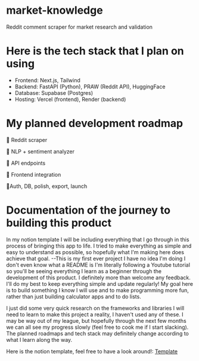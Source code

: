 # market-knowledge
Reddit comment scraper for market research and validation

# Here is the tech stack that I plan on using

- Frontend: Next.js, Tailwind
- Backend: FastAPI (Python), PRAW (Reddit API), HuggingFace
- Database: Supabase (Postgres)
- Hosting: Vercel (frontend), Render (backend)

# My planned development roadmap

🔄 Reddit scraper 

🔄 NLP + sentiment analyzer

🔄 API endpoints

🔄 Frontend integration

🔄Auth, DB, polish, export, launch

# Documentation of the journey to building this product
In my notion template I will be including everything that I go through in this process of bringing this app to life. I tried to make everything as simple and easy to understand as possible, so hopefully what I'm making here does achieve that goal. --This is my first ever project I have no idea I'm doing I don't even know what a README is I'm literally following a Youtube tutorial so you'll be seeing everything I learn as a beginner through the development of this product. I definitely more than welcome any feedback. I'll do my best to keep everything simple and update regularly! My goal here is to build something I know I will use and to make programming more fun, rather than just building calculator apps and to do lists. 

I just did some very quick research on the frameworks and libraries I will need to learn to make this project a reality, I haven't used any of these. I may be way out of my league, but hopefully through the next few months we can all see my progress slowly (feel free to cook me if I start slacking). The planned roadmaps and tech stack may definitely change according to what I learn along the way.

Here is the notion template, feel free to have a look around!: <a href="https://www.notion.so/Market-Knowledge-1fe1569a7d788035ad70ce8383d64a45?pvs=4">Template</a>
